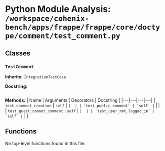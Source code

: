 # Python Module Analysis: `/workspace/cohenix-bench/apps/frappe/frappe/core/doctype/comment/test_comment.py`

## Classes

### `TestComment`
**Inherits:** `IntegrationTestCase`


**Docstring:**
```

```

**Methods:**
| Name | Arguments | Decorators | Docstring |
|---|---|---|---|
| `test_comment_creation` | `self` | `` |  |
| `test_public_comment` | `self` | `` |  |
| `test_guest_cannot_comment` | `self` | `` |  |
| `test_user_not_logged_in` | `self` | `` |  |





## Functions

No top-level functions found in this file.
